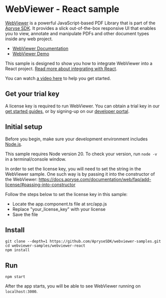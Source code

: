 # WebViewer - React sample

[WebViewer](https://docs.apryse.com/web/guides/get-started) is a powerful JavaScript-based PDF Library that is part of the [Apryse SDK](https://apryse.com/). It provides a slick out-of-the-box responsive UI that enables you to view, annotate and manipulate PDFs and other document types inside any web project.

- [WebViewer Documentation](https://docs.apryse.com/web/guides/get-started)
- [WebViewer Demo](https://showcase.apryse.com/)

This sample is designed to show you how to integrate WebViewer into a React project. [Read more about integrating with React](https://docs.apryse.com/web/guides/get-started/react).

You can watch [a video here](https://youtu.be/bVhWXuLSL0k) to help you get started.

## Get your trial key

A license key is required to run WebViewer. You can obtain a trial key in our [get started guides](https://docs.apryse.com/web/guides/get-started), or by signing-up on our [developer portal](https://dev.apryse.com/).

## Initial setup

Before you begin, make sure your development environment includes [Node.js](https://nodejs.org/en/).

This sample requires Node version 20. To check your version, run `node -v` in a terminal/console window.

In order to set the license key, you will need to set the string in the WebViewer sample. One such way is by passing it into the constructor of the WebViewer: https://docs.apryse.com/documentation/web/faq/add-license/#passing-into-constructor

Follow the steps below to set the license key in this sample:

- Locate the app.component.ts file at src/app.js
- Replace "your_license_key" with your license
- Save the file


## Install

```
git clone --depth=1 https://github.com/ApryseSDK/webviewer-samples.git
cd webviewer-samples/webviewer-react
npm install
```

## Run

```
npm start
```

After the app starts, you will be able to see WebViewer running on `localhost:3000`.
